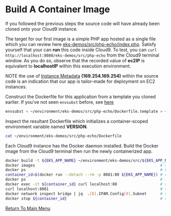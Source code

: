 # Build A Container Image

If you followed the previous steps the source code will have already been cloned onto your Cloud9 instance.

The target for our first image is a simple PHP app hosted as a single file which you can review here [eks-demos/src/php-echo/index.php](/src/php-echo/index.php).
Satisfy yourself that your can **run** this code inside Cloud9. To test, you can `curl http://localhost:8080/eks-demos/src/php-echo` from the Cloud9 terminal window. 
As you do so, observe that the recorded value of **ec2IP** is equivalent to **localhostIP** within this execution environment.

NOTE the use of [Instance Metadata](https://docs.aws.amazon.com/AWSEC2/latest/UserGuide/ec2-instance-metadata.html) **(169.254.169.254)** within the source code is an indication that our app is tailor-made for deployment on EC2 instances.

Construct the Dockerfile for this application from a template you cloned earlier. If you've not seen `envsubst` before, see [here](https://stackoverflow.com/questions/14155596/how-to-substitute-shell-variables-in-complex-text-files)
```bash
envsubst < ~/environment/eks-demos/src/php-echo/Dockerfile.template > ~/environment/eks-demos/src/php-echo/Dockerfile
```

Inspect the resultant Dockerfile which initializes a container-scoped environment variable named **VERSION**.
```bash
cat ~/environment/eks-demos/src/php-echo/Dockerfile
```

Each Cloud9 instance has the Docker daemon installed. Build the Docker image from the Cloud9 terminal then run the newly containerized app.
```bash
docker build -t ${EKS_APP_NAME} ~/environment/eks-demos/src/${EKS_APP_NAME}/
docker images                                                       # see what you produced
docker ps                                                           # nothing running ...
container_id=$(docker run --detach --rm -p 8081:80 ${EKS_APP_NAME}) # request docker to instantiate a single container as a background process
docker ps                                                           # ... now one container running
docker exec -it ${container_id} curl localhost:80                   # shell INTO that container and curl the INTERNAL port (80)
curl localhost:8081                                                 # show that the corresponding EXTERNAL port is mapped to a high-order port (8081) on the c9 instance
docker network inspect bridge | jq  .[0].IPAM.Config[0].Subnet      # see why the ec2IP is no longer equivalent to the localhostIP
docker stop ${container_id}                                         # stop the container (which will be terminated because we ran it with the --rm flag)
```

[Return To Main Menu](/README.md)
